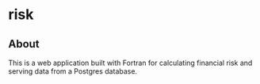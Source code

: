 # risk

## About

This is a web application built with Fortran for calculating financial risk and serving data from a Postgres database.
